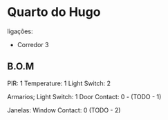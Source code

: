 # Quarto do Hugo

ligações:
- Corredor 3


## B.O.M

PIR: 1
Temperature: 1
Light Switch: 2

Armarios;
  Light Switch: 1
  Door Contact: 0 - (TODO - 1)

Janelas:
    Window Contact: 0  (TODO - 2)
